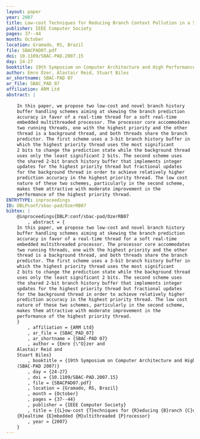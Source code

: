 ```yaml
---
layout: paper
year: 2007
title: Low-cost Techniques for Reducing Branch Context Pollution in a Soft Realtime Embedded Multithreaded Processor
publisher: IEEE Computer Society
pages: 37--44
month: October
location: Gramado, RS, Brazil
file: SBACPAD07.pdf
doi: 10.1109/SBAC-PAD.2007.15
day: 24-27
booktitle: 19th Symposium on Computer Architecture and High Performance Computing (SBAC-PAD 2007)
author: Emre Özer, Alastair Reid, Stuart Biles
ar_shortname: SBAC-PAD 07
ar_file: SBAC_PAD_07
affiliation: ARM Ltd
abstract: |
    
    In this paper, we propose two low-cost and novel branch history
    buffer handling schemes aiming at skewing the branch prediction
    accuracy in favor of a real-time thread for a soft real-time
    embedded multithreaded processor. The processor core accommodates
    two running threads, one with the highest priority and the other
    thread is a background thread, and both threads share the branch
    predictor. The first scheme uses a 3-bit branch history buffer in
    which the highest priority thread uses the most significant
    2 bits to change the prediction state while the background thread
    uses only the least significant 2 bits. The second scheme uses
    the shared 2-bit branch history buffer that implements integer
    updates for the highest priority thread but fractional updates
    for the background thread in order to achieve relatively higher
    prediction accuracy in the highest priority thread. The low cost
    nature of these two schemes, particularly in the second scheme,
    makes them attractive with moderate improvement in the
    performance of the highest priority thread.
ENTRYTYPE: inproceedings
ID: DBLPconf/sbac-pad/OzerRB07
bibtex: |
    @inproceedings{DBLP:conf/sbac-pad/OzerRB07
        , abstract = {
    In this paper, we propose two low-cost and novel branch history
    buffer handling schemes aiming at skewing the branch prediction
    accuracy in favor of a real-time thread for a soft real-time
    embedded multithreaded processor. The processor core accommodates
    two running threads, one with the highest priority and the other
    thread is a background thread, and both threads share the branch
    predictor. The first scheme uses a 3-bit branch history buffer in
    which the highest priority thread uses the most significant
    2 bits to change the prediction state while the background thread
    uses only the least significant 2 bits. The second scheme uses
    the shared 2-bit branch history buffer that implements integer
    updates for the highest priority thread but fractional updates
    for the background thread in order to achieve relatively higher
    prediction accuracy in the highest priority thread. The low cost
    nature of these two schemes, particularly in the second scheme,
    makes them attractive with moderate improvement in the
    performance of the highest priority thread.
    }
        , affiliation = {ARM Ltd}
        , ar_file = {SBAC_PAD_07}
        , ar_shortname = {SBAC-PAD 07}
        , author = {Emre {\"O}zer and
    Alastair Reid and
    Stuart Biles}
        , booktitle = {19th Symposium on Computer Architecture and High Performance Computing
    (SBAC-PAD 2007)}
        , day = {24-27}
        , doi = {10.1109/SBAC-PAD.2007.15}
        , file = {SBACPAD07.pdf}
        , location = {Gramado, RS, Brazil}
        , month = {October}
        , pages = {37--44}
        , publisher = {IEEE Computer Society}
        , title = {{L}ow-cost {T}echniques for {R}educing {B}ranch {C}ontext {P}ollution in a {S}oft
    {R}ealtime {E}mbedded {M}ultithreaded {P}rocessor}
        , year = {2007}
    }
---
```

